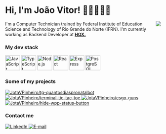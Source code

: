 # Hi, I'm João Vitor! 👋🏻👨🏻‍🦲

<img
  src="https://github-readme-stats-git-masterrstaa-rickstaa.vercel.app/api?theme=gotham&border_color=333333&username=JotaVPinheiro&show_icons=true&counting_private=true"
  align="right"
/>

<p>
  I'm a Computer Technician trained by Federal Institute of Education Science
  and Technology of Rio Grande do Norte (IFRN). I'm currently working as Backend
  Developer at <a href="https://hox.rs"><strong>HOX.</strong></a>
</p>

### My dev stack

<p>
  <img
    src="https://cdn.jsdelivr.net/gh/devicons/devicon/icons/javascript/javascript-plain.svg"
    width="48px"
    alt="JavaScript"
    title="JavaScript"
  />
  <img
    src="https://cdn.jsdelivr.net/gh/devicons/devicon/icons/typescript/typescript-plain.svg"
    width="48px"
    alt="TypeScript"
    title="TypeScript"
  />
  <img
    src="https://cdn.jsdelivr.net/gh/devicons/devicon/icons/nodejs/nodejs-plain.svg"
    width="48px"
    alt="Node.js"
    title="Node.js"
  />
  <img
    src="https://cdn.jsdelivr.net/gh/devicons/devicon/icons/react/react-original.svg"
    width="48px"
    alt="React"
    title="React"
  />
  <img
    src="https://cdn.jsdelivr.net/gh/devicons/devicon/icons/express/express-original.svg"
    width="48px"
    alt="Express"
    title="Express"
  />
  <img
    src="https://cdn.jsdelivr.net/gh/devicons/devicon/icons/postgresql/postgresql-plain.svg"
    width="48px"
    alt="PostgreSQL"
    title="PostgreSQL"
  />
</p>

### Some of my projects

<span>
  <a href="https://github.com/JotaVPinheiro/tg-quantosdiaspronatalbot">
    <img
      src="https://github-readme-stats-git-masterrstaa-rickstaa.vercel.app/api/pin/?theme=gotham&border_color=333333&username=JotaVPinheiro&repo=tg-quantosdiaspronatalbot"
      alt="JotaVPinheiro/tg-quantosdiaspronatalbot"
      title="JotaVPinheiro/tg-quantosdiaspronatalbot"
    />
  </a>
  <a href="https://github.com/JotaVPinheiro/terminal-tic-tac-toe">
    <img
      src="https://github-readme-stats-git-masterrstaa-rickstaa.vercel.app/api/pin/?theme=gotham&border_color=333333&username=JotaVPinheiro&repo=terminal-tic-tac-toe"
      alt="JotaVPinheiro/terminal-tic-tac-toe"
      title="JotaVPinheiro/terminal-tic-tac-toe"
    />
  </a>
  <a href="https://github.com/JotaVPinheiro/csgo-guns">
    <img
      src="https://github-readme-stats-git-masterrstaa-rickstaa.vercel.app/api/pin/?theme=gotham&border_color=333333&username=JotaVPinheiro&repo=csgo-guns"
      alt="JotaVPinheiro/csgo-guns"
      title="JotaVPinheiro/csgo-guns"
    />
  </a>
  <a href="https://github.com/JotaVPinheiro/hide-wpp-status-button">
    <img
      src="https://github-readme-stats-git-masterrstaa-rickstaa.vercel.app/api/pin/?theme=gotham&border_color=333333&username=JotaVPinheiro&repo=hide-wpp-status-button"
      alt="JotaVPinheiro/hide-wpp-status-button"
      title="JotaVPinheiro/hide-wpp-status-button"
    />
  </a>
</span>

### Contact me

<span>
  <a href="https://www.linkedin.com/in/jotavpinheiro/">
    <img
      src="https://img.shields.io/badge/linkedin-%230077B5.svg?style=for-the-badge&logo=linkedin&logoColor=white"
      alt="LinkedIn"
    />
  </a>
  <a href="mailto:jotavpinheiro@gmail.com">
    <img
      src="https://img.shields.io/badge/Gmail-D14836?style=for-the-badge&logo=gmail&logoColor=white"
      alt="E-mail"
    />
  </a>
</span>
